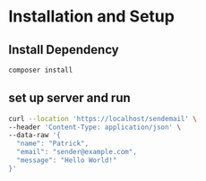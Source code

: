 # Installation and Setup

## Install Dependency

```bash
composer install
```

## set up server and run 

```bash
curl --location 'https://localhost/sendemail' \
--header 'Content-Type: application/json' \
--data-raw '{
  "name": "Patrick",
  "email": "sender@example.com",
  "message": "Hello World!"
}'
```

